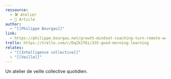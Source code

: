 ```yaml
---
ressource:
  - 🛠️ Atelier
  - 📰 Article
author:
  - "[[Philippe Bourgau]]"
link:
  - https://philippe.bourgau.net/growth-mindset-coaching-turn-remote-work-commutes-into-team-learning/
trello: https://trello.com/c/DqIk2f6i/335-good-morning-learning
relates:
  - "[[Intelligence collective]]"
  - "[[Veille]]"
---
```

Un atelier de veille collective quotidien.